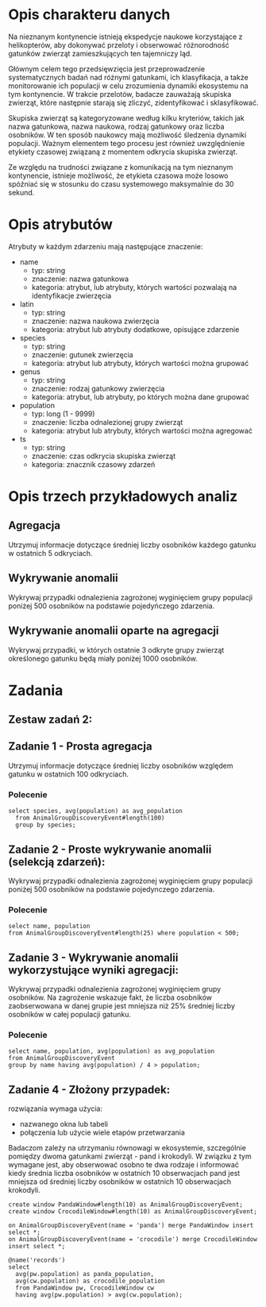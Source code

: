 # Opis charakteru danych

Na nieznanym kontynencie istnieją ekspedycje naukowe korzystające z helikopterów, aby dokonywać przeloty i obserwować
różnorodność gatunków zwierząt zamieszkujących ten tajemniczy ląd.

Głównym celem tego przedsięwzięcia jest przeprowadzenie systematycznych badań nad różnymi gatunkami, ich klasyfikacja, a
także monitorowanie ich populacji w celu zrozumienia dynamiki ekosystemu na tym kontynencie. W trakcie przelotów,
badacze zauważają skupiska zwierząt, które następnie starają się zliczyć, zidentyfikować i sklasyfikować.

Skupiska zwierząt są kategoryzowane według kilku kryteriów, takich jak nazwa gatunkowa, nazwa naukowa, rodzaj gatunkowy
oraz liczba osobników. W ten sposób naukowcy mają możliwość śledzenia dynamiki populacji. Ważnym elementem tego procesu
jest również uwzględnienie etykiety czasowej związaną z momentem odkrycia skupiska zwierząt.

Ze względu na trudności związane z komunikacją na tym nieznanym kontynencie, istnieje możliwość, że etykieta czasowa
może losowo spóźniać się w stosunku do czasu systemowego maksymalnie do 30 sekund.

# Opis atrybutów

Atrybuty w każdym zdarzeniu mają następujące znaczenie:

- name
    - typ: string
    - znaczenie: nazwa gatunkowa
    - kategoria: atrybut, lub atrybuty, których wartości pozwalają na identyfikacje zwierzęcia
- latin
    - typ: string
    - znaczenie: nazwa naukowa zwierzęcia
    - kategoria: atrybut lub atrybuty dodatkowe, opisujące zdarzenie
- species
    - typ: string
    - znaczenie:  gutunek zwierzęcia
    - kategoria: atrybut lub atrybuty, których wartości można grupować
- genus
    - typ: string
    - znaczenie: rodzaj gatunkowy zwierzęcia
    - kategoria: atrybut, lub atrybuty, po których można dane grupować
- population
    - typ: long (1 - 9999)
    - znaczenie: liczba odnalezionej grupy zwierząt
    - kategoria: atrybut lub atrybuty, których wartości można agregować
- ts
    - typ: string
    - znaczenie: czas odkrycia skupiska zwierząt
    - kategoria: znacznik czasowy zdarzeń

# Opis trzech przykładowych analiz

## Agregacja

Utrzymuj informacje dotyczące średniej liczby osobników każdego gatunku w ostatnich 5 odkryciach.

## Wykrywanie anomalii

Wykrywaj przypadki odnalezienia zagrożonej wyginięciem grupy populacji poniżej 500 osobników na podstawie pojedyńczego
zdarzenia.

## Wykrywanie anomalii oparte na agregacji

Wykrywaj przypadki, w których ostatnie 3 odkryte grupy zwierząt określonego gatunku będą miały poniżej 1000 osobników.

# Zadania

## Zestaw zadań 2:

## Zadanie 1 - Prosta agregacja

Utrzymuj informacje dotyczące średniej liczby osobników względem gatunku w ostatnich 100 odkryciach.

### Polecenie

```epl
select species, avg(population) as avg_population
  from AnimalGroupDiscoveryEvent#length(100)
  group by species;
```

## Zadanie 2 - Proste wykrywanie anomalii (selekcją zdarzeń):

Wykrywaj przypadki odnalezienia zagrożonej wyginięciem grupy populacji poniżej 500 osobników na podstawie pojedynczego
zdarzenia.

### Polecenie

```epl
select name, population
from AnimalGroupDiscoveryEvent#length(25) where population < 500;
```

## Zadanie 3 - Wykrywanie anomalii wykorzystujące wyniki agregacji:

Wykrywaj przypadki odnalezienia zagrożonej wyginięciem grupy osobników.
Na zagrożenie wskazuje fakt, że liczba osobników zaobserwowana w danej grupie jest mniejsza niż 25% średniej liczby
osobników w całej populacji gatunku.

### Polecenie

```epl
select name, population, avg(population) as avg_population
from AnimalGroupDiscoveryEvent
group by name having avg(population) / 4 > population;
```

## Zadanie 4 - Złożony przypadek:

rozwiązania wymaga użycia:

- nazwanego okna lub tabeli
- połączenia lub użycie wiele etapów przetwarzania

Badaczom zależy na utrzymaniu równowagi w ekosystemie, szczególnie pomiędzy dwoma gatunkami zwierząt - pand i krokodyli.
W związku z tym wymagane jest, aby obserwować osobno te dwa rodzaje i informować kiedy średnia liczba osobników w
ostatnich 10
obserwacjach pand jest mniejsza od średniej liczby osobników w ostatnich 10 obserwacjach krokodyli.

```epl
create window PandaWindow#length(10) as AnimalGroupDiscoveryEvent;
create window CrocodileWindow#length(10) as AnimalGroupDiscoveryEvent;
                
on AnimalGroupDiscoveryEvent(name = 'panda') merge PandaWindow insert select *;
on AnimalGroupDiscoveryEvent(name = 'crocodile') merge CrocodileWindow insert select *;
        
@name('records')
select
  avg(pw.population) as panda_population,
  avg(cw.population) as crocodile_population
  from PandaWindow pw, CrocodileWindow cw
  having avg(pw.population) > avg(cw.population);
```
